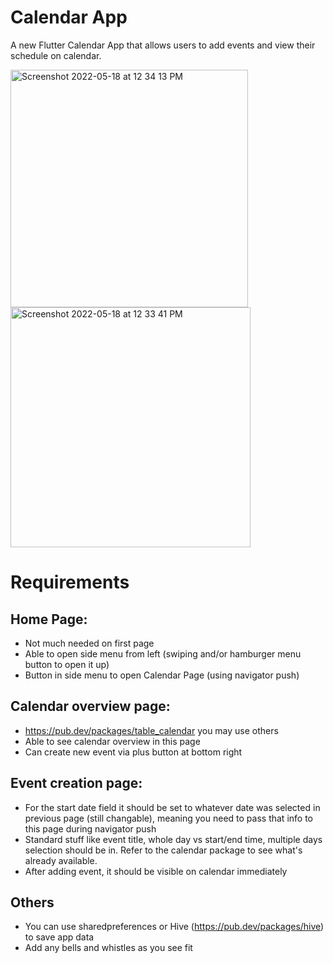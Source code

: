 # Calendar App

A new Flutter Calendar App that allows users to add events and view their schedule on calendar.

<img width="380" alt="Screenshot 2022-05-18 at 12 34 13 PM" src="https://user-images.githubusercontent.com/68311371/168958083-1307a277-aeea-4386-a93e-3c909879195a.png">
<img width="384" alt="Screenshot 2022-05-18 at 12 33 41 PM" src="https://user-images.githubusercontent.com/68311371/168958104-a4ae2e30-ed8f-472b-b50d-458e2ef565fc.png">


# Requirements

## Home Page:
- Not much needed on first page
- Able to open side menu from left (swiping and/or hamburger menu button to open it up)
- Button in side menu to open Calendar Page (using navigator push)

## Calendar overview page:
- https://pub.dev/packages/table_calendar you may use others
- Able to see calendar overview in this page
- Can create new event via plus button at bottom right

## Event creation page:
- For the start date field it should be set to whatever date was selected in previous page (still changable), meaning you need to pass that info to this page during navigator push
- Standard stuff like event title, whole day vs start/end time, multiple days selection should be in. Refer to the calendar package to see what's already available.
- After adding event, it should be visible on calendar immediately

## Others
- You can use sharedpreferences or Hive (https://pub.dev/packages/hive) to save app data
- Add any bells and whistles as you see fit

